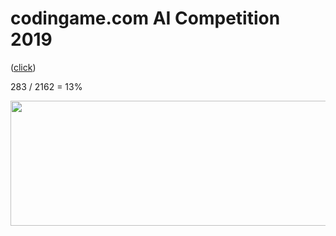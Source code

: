 # codingame.com AI Competition 2019
([click](https://www.codingame.com/leaderboards/challenge/unleash-the-geek-amadeus/global))

283 / 2162 = 13%

<img src="https://github.com/Evedel/CG_competition_UTG19/blob/master/utg_2019.PNG" width="750" height="200">
